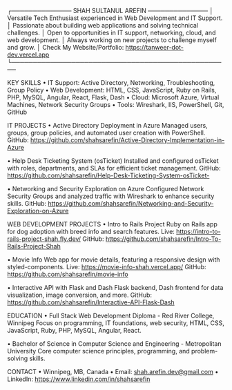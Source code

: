 ┌────────────── SHAH SULTANUL AREFIN ──────────────
│ Versatile Tech Enthusiast experienced in Web Development and IT Support.
│ Passionate about building web applications and solving technical challenges.
│ Open to opportunities in IT support, networking, cloud, and web development.
│ Always working on new projects to challenge myself and grow.
│ Check My Website/Portfolio: https://tanweer-dot-dev.vercel.app
└───────────────────────────────────────────────────

KEY SKILLS
  • IT Support: Active Directory, Networking, Troubleshooting, Group Policy
  • Web Development: HTML, CSS, JavaScript, Ruby on Rails, PHP, MySQL, Angular, React, Flask, Dash
  • Cloud: Microsoft Azure, Virtual Machines, Network Security Groups
  • Tools: Wireshark, IIS, PowerShell, Git, GitHub

IT PROJECTS
  • Active Directory Deployment in Azure
    Managed users, groups, group policies, and automated user creation with PowerShell.
    GitHub: https://github.com/shahsarefin/Active-Directory-Implementation-in-Azure
  
  • Help Desk Ticketing System (osTicket)
    Installed and configured osTicket with roles, departments, and SLAs for efficient ticket management.
    GitHub: https://github.com/shahsarefin/Help-Desk-Ticketing-System-osTicket-
  
  • Networking and Security Exploration on Azure
    Configured Network Security Groups and analyzed traffic with Wireshark to enhance security skills.
    GitHub: https://github.com/shahsarefin/Networking-and-Security-Exploration-on-Azure

WEB DEVELOPMENT PROJECTS
  • Intro to Rails Project
    Ruby on Rails app for dog adoption with breed info and search features. 
    Live: https://intro-to-rails-project-shah.fly.dev/
    GitHub: https://github.com/shahsarefin/Intro-To-Rails-Project-Shah

  • Movie Info
    Web app for movie details, featuring a responsive design with styled-components.
    Live: https://movie-info-shah.vercel.app/
    GitHub: https://github.com/shahsarefin/movie-info
  
  • Interactive API with Flask and Dash
    Flask backend, Dash frontend for data visualization, image conversion, and more.
    GitHub: https://github.com/shahsarefin/Interactive-API-Flask-Dash

EDUCATION
  • Full Stack Web Development Diploma - Red River College, Winnipeg
    Focus on programming, IT foundations, web security, HTML, CSS, JavaScript, Ruby, PHP, MySQL, Angular, React.
  
  • Bachelor of Science in Computer Science and Engineering - Metropolitan University
    Core computer science principles, programming, and problem-solving skills.

CONTACT
  • Winnipeg, MB, Canada
  • Email: shah.arefin.dev@gmail.com
  • LinkedIn: https://www.linkedin.com/in/shahsarefin
